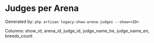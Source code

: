 # Judges per Arena

Generated by: `php artisan legacy:show-arena-judges --show=<ID>`

Columns: show_id, arena_id, judge_id, judge_name_he, judge_name_en, breeds_count
